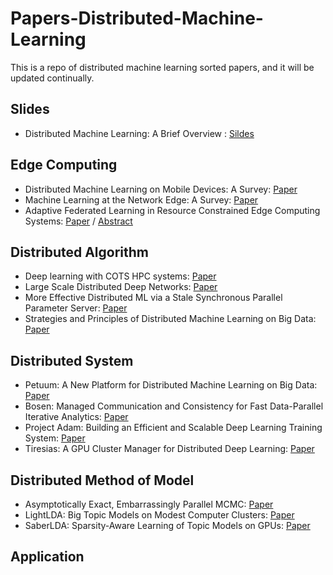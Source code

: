 # Papers-Distributed-Machine-Learning
This is a repo of distributed machine learning sorted papers, and it will be updated continually.

## Slides

* Distributed Machine Learning: A Brief Overview : [Sildes](https://github.com/EnzoDuan/Papers-Distributed-Machine-Learning/blob/master/podc2018-tutorial-alistarh.pdf)

## Edge Computing

* Distributed Machine Learning on Mobile Devices: A Survey: [Paper](https://github.com/EnzoDuan/Papers-Distributed-Machine-Learning/blob/master/edge_computing/DMLM_survey.pdf)
* Machine Learning at the Network Edge: A Survey: [Paper](https://github.com/EnzoDuan/Papers-Distributed-Machine-Learning/blob/master/edge_computing/edgeML_survey.pdf)
* Adaptive Federated Learning in Resource Constrained Edge Computing Systems: [Paper](https://github.com/EnzoDuan/Papers-Distributed-Machine-Learning/blob/master/edge_computing/Adaptive_Federated-Learning-in-Resource-Constrained-Edge-Computing-Systems.pdf) / [Abstract](https://github.com/EnzoDuan/Papers-Distributed-Machine-Learning/blob/master/edge_computing/abstract-of-infocom18.pdf)

## Distributed Algorithm

* Deep learning with COTS HPC systems: [Paper](https://github.com/EnzoDuan/Papers-Distributed-Machine-Learning/blob/master/perspective_of_algorithm/Deep_learning_with_COTS_HPC_systems.pdf)
* Large Scale Distributed Deep Networks: [Paper](https://github.com/EnzoDuan/Papers-Distributed-Machine-Learning/blob/master/perspective_of_algorithm/Large_Scale_Distributed_Deep_Networks.pdf)
* More Effective Distributed ML via a Stale Synchronous Parallel Parameter Server: [Paper](https://github.com/EnzoDuan/Papers-Distributed-Machine-Learning/blob/master/perspective_of_algorithm/More_Effective_Distributed_ML_via_a_Stale_Synchronous_Parallel_Parameter_Server.pdf)
* Strategies and Principles of Distributed Machine Learning on Big Data: [Paper](https://github.com/EnzoDuan/Papers-Distributed-Machine-Learning/blob/master/perspective_of_algorithm/Strategies_and_Principles_of_Distributed_Machine_Learning_on_Big_Data.pdf)

## Distributed System

* Petuum: A New Platform for Distributed Machine Learning on Big Data: [Paper](https://github.com/EnzoDuan/Papers-Distributed-Machine-Learning/blob/master/perspective_of_system/petuum.pdf)
* Bosen: Managed Communication and Consistency for Fast Data-Parallel Iterative Analytics: [Paper](https://github.com/EnzoDuan/Papers-Distributed-Machine-Learning/blob/master/perspective_of_system/Bosen.pdf)
* Project Adam: Building an Efficient and Scalable Deep Learning Training System: [Paper](https://github.com/EnzoDuan/Papers-Distributed-Machine-Learning/blob/master/perspective_of_system/Project_Adam_Building_an_Efficient_and_Scalable_Deep_Learning_Training_System.pdf)
* Tiresias: A GPU Cluster Manager for Distributed Deep Learning: [Paper](https://github.com/EnzoDuan/Papers-Distributed-Machine-Learning/blob/master/perspective_of_system/tiresias.pdf)

## Distributed Method of Model

* Asymptotically Exact, Embarrassingly Parallel MCMC: [Paper](https://github.com/EnzoDuan/Papers-Distributed-Machine-Learning/blob/master/perspective_of_model/Asymptotically_Exact_Embarrassingly_Parallel_MCMC.pdf)
* LightLDA: Big Topic Models on Modest Computer Clusters: [Paper](https://github.com/EnzoDuan/Papers-Distributed-Machine-Learning/blob/master/perspective_of_model/LightLDA_Big_Topic_Models_on_Modest_Computer_Clusters.pdf)
* SaberLDA: Sparsity-Aware Learning of Topic Models on GPUs: [Paper](https://github.com/EnzoDuan/Papers-Distributed-Machine-Learning/blob/master/perspective_of_model/SaSaberLDA_Sparsity_Aware_Learning_of_Topic_Models_on_GPUs.pdf)

## Application

